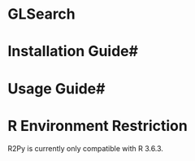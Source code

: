 # GLSearch

# Installation Guide#

# Usage Guide#

# R Environment Restriction #
R2Py is currently only compatible with R 3.6.3. 
